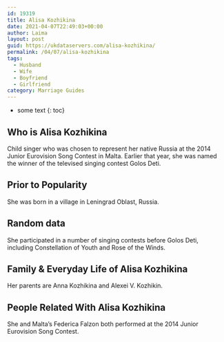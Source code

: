 ```yaml
---
id: 19319
title: Alisa Kozhikina
date: 2021-04-07T22:49:03+00:00
author: Laima
layout: post
guid: https://ukdataservers.com/alisa-kozhikina/
permalink: /04/07/alisa-kozhikina
tags:
  - Husband
  - Wife
  - Boyfriend
  - Girlfriend
category: Marriage Guides
---
```


* some text
{: toc}


## Who is Alisa Kozhikina
                  
                  
                  
Child singer who was chosen to represent her native Russia at the 2014 Junior Eurovision Song Contest in Malta. Earlier that year, she was named the winner of the televised singing contest Golos Deti.
                  
              
            
              
            
                
                
                
## Prior to Popularity
                  
                  
                  
She was born in a village in Leningrad Oblast, Russia.
                  
              
            
              
            
                
                
                
## Random data
                  
                  
                  
She participated in a number of singing contests before Golos Deti, including Constellation of Youth and Rose of the Winds.
                  
              
            
              
            
                
                
                
## Family & Everyday Life of Alisa Kozhikina
                  
                  
                  
Her parents are Anna Kozhikina and Alexei V. Kozhikin.
                  
              
            
              
            
                
                
                
## People Related With Alisa Kozhikina
                  
                  
                  
She and Malta&#8217;s Federica Falzon both performed at the 2014 Junior Eurovision Song Contest.
                  
              
            
              
            
                
              
            
              
              
            
            
              
            
          
          
          